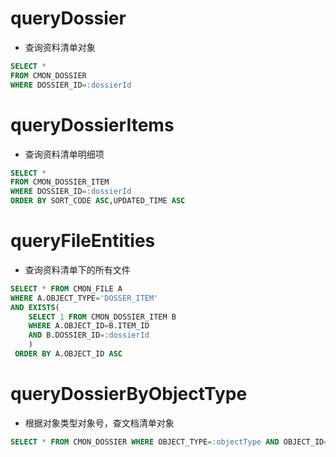 queryDossier
===
* 查询资料清单对象
```sql
SELECT * 
FROM CMON_DOSSIER 
WHERE DOSSIER_ID=:dossierId
```

queryDossierItems
===
* 查询资料清单明细项
```sql
SELECT * 
FROM CMON_DOSSIER_ITEM 
WHERE DOSSIER_ID=:dossierId 
ORDER BY SORT_CODE ASC,UPDATED_TIME ASC

```

queryFileEntities
===
* 查询资料清单下的所有文件
```sql
SELECT * FROM CMON_FILE A
WHERE A.OBJECT_TYPE='DOSSER_ITEM' 
AND EXISTS(
	SELECT 1 FROM CMON_DOSSIER_ITEM B 
    WHERE A.OBJECT_ID=B.ITEM_ID 
    AND B.DOSSIER_ID=:dossierId
    )
 ORDER BY A.OBJECT_ID ASC
```

queryDossierByObjectType
===
* 根据对象类型对象号，查文档清单对象
```sql
SELECT * FROM CMON_DOSSIER WHERE OBJECT_TYPE=:objectType AND OBJECT_ID=:objectId
```
